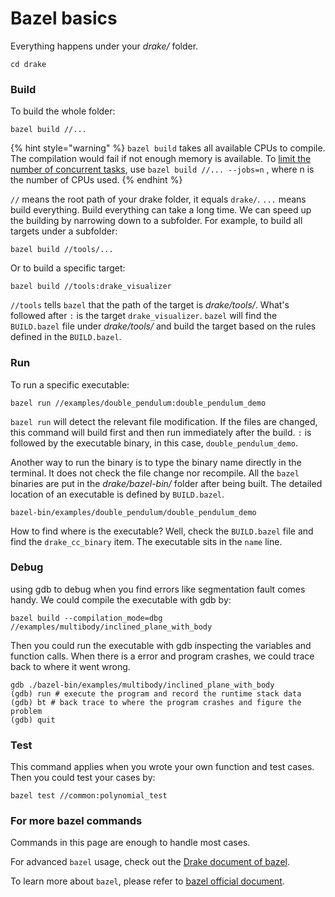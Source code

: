 # Bazel basics

Everything happens under your _drake/_ folder.

```text
cd drake
```

### Build

To build the whole folder:

```text
bazel build //...
```

{% hint style="warning" %}
`bazel build` takes all available CPUs to compile. The compilation would fail if not enough memory is available. To [limit the number of concurrent tasks](https://docs.bazel.build/versions/master/user-manual.html#flag--jobs), use `bazel build //... --jobs=n` , where n is the number of CPUs used.
{% endhint %}

`//` means the root path of your drake folder, it equals `drake/`. `...` means build everything. Build everything can take a long time. We can speed up the building by narrowing down to a subfolder. For example, to build all targets under a subfolder:

```text
bazel build //tools/...
```

Or to build a specific target:

```text
bazel build //tools:drake_visualizer
```

`//tools` tells `bazel` that the path of the target is _drake/tools/_. What's followed after `:` is the target `drake_visualizer`. `bazel` will find the `BUILD.bazel` file under _drake/tools/_ and build the target based on the rules defined in the `BUILD.bazel`.

### Run

To run a specific executable:

```text
bazel run //examples/double_pendulum:double_pendulum_demo
```

`bazel run` will detect the relevant file modification. If the files are changed, this command will build first and then run immediately after the build. `:` is followed by the executable binary, in this case, `double_pendulum_demo`.

Another way to run the binary is to type the binary name directly in the terminal. It does not check the file change nor recompile. All the `bazel` binaries are put in the _drake/bazel-bin/_ folder after being built. The detailed location of an executable is defined by `BUILD.bazel`.

```text
bazel-bin/examples/double_pendulum/double_pendulum_demo
```

How to find where is the executable? Well, check the `BUILD.bazel` file and find the `drake_cc_binary` item. The executable sits in the `name` line.

### Debug

using gdb to debug when you find errors like segmentation fault comes handy. We could compile the executable with gdb by:

```text
bazel build --compilation_mode=dbg //examples/multibody/inclined_plane_with_body
```

Then you could run the executable with gdb inspecting the variables and function calls. When there is a error and program crashes, we could trace back to where it went wrong.

```text
gdb ./bazel-bin/examples/multibody/inclined_plane_with_body
(gdb) run # execute the program and record the runtime stack data
(gdb) bt # back trace to where the program crashes and figure the problem
(gdb) quit
```

### Test

This command applies when you wrote your own function and test cases. Then you could test your cases by:

```text
bazel test //common:polynomial_test
```

### For more bazel commands

Commands in this page are enough to handle most cases. 

For advanced `bazel` usage, check out the [Drake document of bazel](https://drake.mit.edu/bazel.html#using-bazel). 

To learn more about `bazel`, please refer to [bazel official document](https://docs.bazel.build/versions/master/bazel-overview.html).



